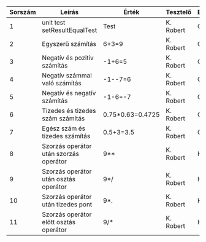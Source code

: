 | Sorszám | Leírás | Érték | Tesztelő | Eredmény |
| ------- | ------- | ----- | -------- | -------- |
| 1 | unit test setResultEqualTest | Test | K. Robert | OK |
| 2 | Egyszerű számítás | 6+3=9 | K. Robert | OK |
| 3 | Negatív és pozitív számítás | -1+6=5 | K. Robert | OK |
| 4 | Negatív számmal való számítás | -1--7=6 | K. Robert | OK |
| 5 | Negatív és negatív számítás | -1-6=-7 | K. Robert | OK |
| 6 | Tizedes és tizedes szám számítás | 0.75*0.63=0.4725 | K. Robert | OK |
| 7 | Egész szám és tizedes számítás | 0.5+3=3.5 | K. Robert | OK |
| 8 | Szorzás operátor után szorzás operátor | 9** | K. Robert | HIBA |
| 9 | Szorzás operátor után osztás operátor | 9*/ | K. Robert | HIBA |
| 10 | Szorzás operátor után tizedes pont | 9*. | K. Robert | HIBA |
| 11 | Szorzás operátor elött osztás operátor | 9/* | K. Robert | HIBA |